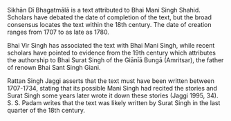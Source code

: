 Sikhān Dī Bhagatmālā is a text attributed to Bhai Mani Singh Shahid. Scholars have debated the date of completion of the text, but the broad consensus locates the text within the 18th century. The date of creation ranges from 1707 to as late as 1780. 

Bhai Vir Singh has associated the text with Bhai Mani Singh, while recent scholars have pointed to evidence from the 19th century which attributes the authorship to Bhai Surat Singh of the Giānīā Bungā (Amritsar), the father of renown Bhai Sant Singh Giani. 

Rattan Singh Jaggi asserts that the text must have been written between 1707-1734, stating that its possible Mani Singh had recited the stories and Surat Singh some years later wrote it down these stories (Jaggi 1995, 34). S. S. Padam writes that the text was likely written by Surat Singh in the last quarter of the 18th century. 